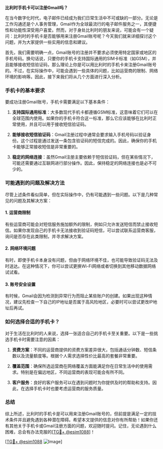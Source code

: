 **比利时手机卡可以注册Gmail吗？**

在当今数字化时代，电子邮件已经成为我们日常生活中不可或缺的一部分。无论是工作沟通还是个人事务管理，Gmail作为全球最流行的电子邮件服务之一，其便捷性和功能性深受用户喜爱。然而，对于身处比利时的朋友来说，可能会有一个疑问：比利时的手机卡是否能够用来注册Gmail账号呢？今天我们就来详细探讨这个问题，并为大家提供一些实用的信息和建议。

首先，我们需要明确一点，Gmail账号的注册并不要求必须使用特定国家或地区的手机号码。换句话说，只要你的手机卡支持国际通用的SIM卡标准（如GSM），并且能够接收短信验证码，那么理论上你是可以用比利时的手机卡来注册Gmail账号的。不过，在实际操作中，可能会遇到一些具体的问题，比如运营商的限制、网络环境的影响等。因此，接下来我们将从几个方面进行深入分析。

### 手机卡的基本要求

要成功注册Gmail账号，手机卡需要满足以下基本条件：

1. **支持国际通用标准**：大多数现代手机卡都遵循GSM标准，这意味着它们可以在全球范围内使用。如果你的手机卡符合这一标准，那么它应该能够在比利时正常使用，并且可以用于接收短信验证码。
   
2. **能够接收短信验证码**：Gmail注册过程中通常会要求输入手机号码以验证身份。这个过程是通过发送一条包含验证码的短信完成的。因此，确保你的手机卡能够正常接收短信是非常重要的。

3. **稳定的网络连接**：虽然Gmail注册主要依赖于短信验证码，但在某些情况下，可能还需要通过互联网进行部分操作。因此，保持稳定的网络连接也是必不可少的。

### 可能遇到的问题及解决方法

尽管上述条件看似简单，但在实际操作中，仍有可能遇到一些问题。以下是几种常见的问题及其解决方案：

#### 1. 运营商限制

有些运营商可能会对短信服务施加额外的限制，例如只允许发送短信而禁止接收短信。如果你发现自己的手机卡无法接收到验证码短信，可以尝试联系运营商客服，询问是否存在此类限制，并寻求解决方案。

#### 2. 网络环境问题

有时，即使手机卡本身没有问题，但由于网络环境不佳，也可能导致验证码无法及时送达。在这种情况下，你可以尝试更换Wi-Fi网络或者切换到其他移动数据网络试试看。

#### 3. 账号安全设置

有时候，Gmail会因为检测到异常行为而阻止某些账户的创建。如果出现这种情况，建议先检查一下自己的IP地址是否属于高风险地区，必要时可以尝试更改IP地址后再试。

### 如何选择合适的手机卡？

对于生活在比利时的人来说，选择一张适合自己的手机卡至关重要。以下是一些挑选手机卡时需要注意的因素：

1. **资费方案**：不同的运营商提供的资费方案差异很大，包括通话分钟数、短信条数以及流量额度等。根据个人需求选择性价比最高的套餐非常重要。

2. **覆盖范围**：确保所选运营商在网络覆盖方面能满足你在日常生活中的使用需求。特别是在偏远地区，不同运营商的表现可能会有所不同。

3. **客户服务**：良好的客户服务可以在遇到问题时为你提供及时的帮助和支持。因此，在选择手机卡时也要考虑运营商的服务质量。

### 总结

综上所述，比利时的手机卡是可以用来注册Gmail账号的，但前提是满足一定的技术条件并且避免遇到各种潜在障碍。希望本文提供的信息对你有所帮助！如果你还有其他关于手机卡或Gmail注册方面的问题，欢迎随时提问。记住，无论遇到什么困难，总会有办法克服的[[TG💪+ @esim1088](https://t.me/s/esim1088)]！

[[TG💪+ @esim1088](https://t.me/s/esim1088) ![Image](https://i.postimg.cc/4NQfJmqS/Snipaste-2025-05-13-00-14-12.png)]